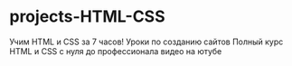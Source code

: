 # projects-HTML-CSS
Учим HTML и CSS за 7 часов! Уроки по созданию сайтов Полный курс HTML и CSS с нуля до профессионала видео на ютубе
